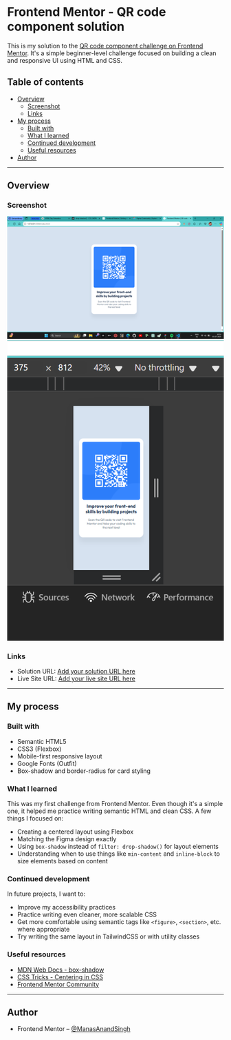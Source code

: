 # Frontend Mentor - QR code component solution

This is my solution to the [QR code component challenge on Frontend Mentor](https://www.frontendmentor.io/challenges/qr-code-component-iux_sIO_H). It's a simple beginner-level challenge focused on building a clean and responsive UI using HTML and CSS.

## Table of contents

- [Overview](#overview)
  - [Screenshot](#screenshot)
  - [Links](#links)
- [My process](#my-process)
  - [Built with](#built-with)
  - [What I learned](#what-i-learned)
  - [Continued development](#continued-development)
  - [Useful resources](#useful-resources)
- [Author](#author)

---

## Overview

### Screenshot

![Desktop Screenshot of the solution](./screenshot/desktopView.png)
![Mobile Screenshot of the solution](./screenshot/mobileView.png)

### Links

- Solution URL: [Add your solution URL here](https://github.com/MSAndromeda/qr-code-component)
- Live Site URL: [Add your live site URL here](https://github.com/MSAndromeda/qr-code-component/deployments/github-pages)

---

## My process

### Built with

- Semantic HTML5
- CSS3 (Flexbox)
- Mobile-first responsive layout
- Google Fonts (Outfit)
- Box-shadow and border-radius for card styling

### What I learned

This was my first challenge from Frontend Mentor. Even though it's a simple one, it helped me practice writing semantic HTML and clean CSS. A few things I focused on:

- Creating a centered layout using Flexbox
- Matching the Figma design exactly
- Using `box-shadow` instead of `filter: drop-shadow()` for layout elements
- Understanding when to use things like `min-content` and `inline-block` to size elements based on content

### Continued development

In future projects, I want to:

- Improve my accessibility practices
- Practice writing even cleaner, more scalable CSS
- Get more comfortable using semantic tags like `<figure>`, `<section>`, etc. where appropriate
- Try writing the same layout in TailwindCSS or with utility classes

### Useful resources

- [MDN Web Docs - box-shadow](https://developer.mozilla.org/en-US/docs/Web/CSS/box-shadow)
- [CSS Tricks - Centering in CSS](https://css-tricks.com/centering-css-complete-guide/)
- [Frontend Mentor Community](https://www.frontendmentor.io/community)

---

## Author

- Frontend Mentor – [@ManasAnandSingh](https://www.frontendmentor.io/profile/MSAndromeda)
